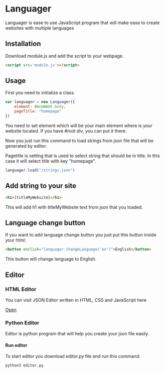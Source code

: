 # Languager

Languager is ease to use JavaScript program that will make ease to create websites with multiple languages

## Installation

Download module.js and add the script to your webpage.

```html
<script src='module.js'></script>
```

## Usage

First you need to initialize a class.

```javascript
var languager = new Languager({
    element: document.body,
    pageTitle: "homepage"
})
```

You need to set element which will be your main element where is your website located. If you have #root div, you can put it there.

Now you just run this command to load strings from json file that will be generated by editor.

Pagetitle is setting that is used to select string that should be in title. In this case it will select title with key "homepage".

```javascript
languager.load("/strings.json")
```

## Add string to your site

```html
<h1>[titleMyWebsite]</h1>
```

This will add h1 with titleMyWebsite text from json that you loaded.

## Language change button

If you want to add language change button you just put this button inside your html:

```html
<button onclick="languager.changeLanguage('en')">English</button>
```

This button will change language to English.

## Editor

### HTML Editor

You can visit JSON Editor written in HTML, CSS and JavaScript here

[Open](https://jzitnik-dev.github.io/Languager/editor/html/)

### Python Editor

Editor is python program that will help you create your json file easily.

#### Run editor

To start editor you download editor.py file and run this command:

```
python3 editor.py
```

